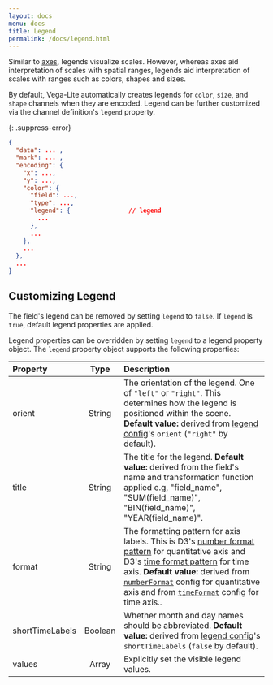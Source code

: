 ```yaml
---
layout: docs
menu: docs
title: Legend
permalink: /docs/legend.html
---
```


Similar to [axes](axis.html), legends visualize scales. However, whereas axes aid interpretation of scales with spatial ranges, legends aid interpretation of scales with ranges such as colors, shapes and sizes.

By default, Vega-Lite automatically creates legends for `color`, `size`, and `shape` channels when they are encoded.  Legend can be further customized via the channel definition's `legend` property.  

{: .suppress-error}
```json
{
  "data": ... ,       
  "mark": ... ,       
  "encoding": {     
    "x": ...,
    "y": ...,
    "color": {
      "field": ...,
      "type": ...,
      "legend": {                // legend
        ...
      },
      ...
    },
    ...
  },
  ...
}
```

## Customizing Legend

The field's legend can be removed by setting `legend` to `false`.
If `legend` is `true`, default legend properties are applied.

Legend properties can be overridden by setting `legend` to a legend property object.
The `legend` property object supports the following properties:

| Property      | Type          | Description    |
| :------------ |:-------------:| :------------- |
| orient        | String        | The orientation of the legend. One of `"left"` or `"right"`. This determines how the legend is positioned within the scene. <span class="note-line">__Default value:__  derived from [legend config](config.html#legend-config)'s `orient` (`"right"` by default).</span>|
| title         | String        | The title for the legend.  <span class="note-line">__Default value:__  derived from the field's name and transformation function applied e.g, "field_name", "SUM(field_name)", "BIN(field_name)", "YEAR(field_name)".</span> |
| format        | String        | The formatting pattern for axis labels. This is D3's [number format pattern](https://github.com/mbostock/d3/wiki/Formatting) for quantitative axis and D3's [time format pattern](https://github.com/mbostock/d3/wiki/Time-Formatting) for time axis.  <span class="note-line">__Default value:__  derived from [`numberFormat`](config.html#format) config for quantitative axis and from [`timeFormat`](config.html#format) config for time axis.</span>. |
| shortTimeLabels | Boolean       | Whether month and day names should be abbreviated. <span class="note-line">__Default value:__  derived from [legend config](config.html#legend-config)'s `shortTimeLabels` (`false` by default).</span>|
| values        | Array         | Explicitly set the visible legend values.|

